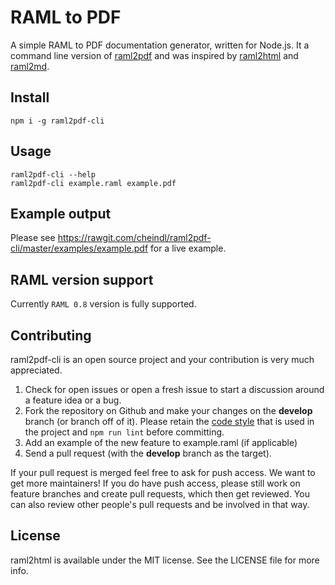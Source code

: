 # RAML to PDF

A simple RAML to PDF documentation generator, written for Node.js. It a command line version of
[raml2pdf](https://github.com/our-bts/raml2pdf) and was inspired by [raml2html](https://github.com/raml2html/raml2html) and [raml2md](https://github.com/raml2html/raml2md).

## Install

```
npm i -g raml2pdf-cli
```

## Usage

```
raml2pdf-cli --help
raml2pdf-cli example.raml example.pdf
```

## Example output

Please see https://rawgit.com/cheindl/raml2pdf-cli/master/examples/example.pdf for a live example.

## RAML version support

Currently `RAML 0.8` version is fully supported.

## Contributing
raml2pdf-cli is an open source project and your contribution is very much appreciated.

1. Check for open issues or open a fresh issue to start a discussion around a feature idea or a bug.
2. Fork the repository on Github and make your changes on the **develop** branch (or branch off of it).
   Please retain the [code style](https://github.com/airbnb/javascript) that is used in the project and `npm run lint` before committing. 
3. Add an example of the new feature to example.raml (if applicable)
4. Send a pull request (with the **develop** branch as the target).

If your pull request is merged feel free to ask for push access. We want to get more maintainers! If you do
have push access, please still work on feature branches and create pull requests, which then get reviewed.
You can also review other people's pull requests and be involved in that way.

## License
raml2html is available under the MIT license. See the LICENSE file for more info.